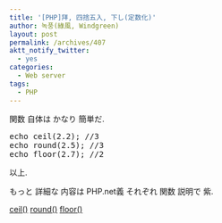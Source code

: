 ```yaml
---
title: '[PHP]拜, 四捨五入, 下し(定数化)'
author: 녹풍(綠風, Windgreen)
layout: post
permalink: /archives/407
aktt_notify_twitter:
  - yes
categories:
  - Web server
tags:
  - PHP
---
```

関数 自体は かなり 簡単だ. </p> 

<pre class="brush:php">echo ceil(2.2); //3
echo round(2.5); //3
echo floor(2.7); //2
</pre></p> 

以上.

もっと 詳細な 内容は PHP.net義 それぞれ 関数 説明で 紫.

<a target="_blank" href="http://www.php.net/manual/kr/function.ceil.php">ceil()</a> <a target="_blank" href="http://www.php.net/manual/kr/function.round.php">round()</a> <a target="_blank" href="http://www.php.net/manual/kr/function.floor.php">floor()</a>